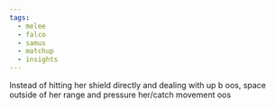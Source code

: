 ```yaml
---
tags:
  - melee
  - falco
  - samus
  - matchup
  - insights
---
```

Instead of hitting her shield directly and dealing with up b oos, space outside of her range and pressure her/catch movement oos
